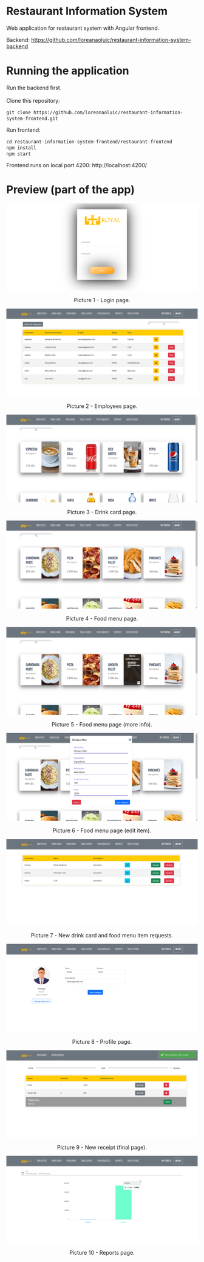 # Restaurant Information System

Web application for restaurant system with Angular frontend.

Backend: https://github.com/loreanaoluic/restaurant-information-system-backend

# Running the application

Run the backend first.
<br/><br/>
Clone this repository:
```
git clone https://github.com/loreanaoluic/restaurant-information-system-frontend.git
```
Run frontend:
```
cd restaurant-information-system-frontend/restaurant-frontend
npm install
npm start
```

Frontend runs on local port 4200: http://localhost:4200/

# Preview (part of the app)

<p align="center">
  <img src="/resources/login.png">
  <p align="center">Picture 1 - Login page.</p>
</p>

<p align="center">
  <img src="/resources/employees.png">
  <p align="center">Picture 2 - Employees page.</p>
</p>

<p align="center">
  <img src="/resources/drink-card.png">
  <p align="center">Picture 3 - Drink card page.</p>
</p>

<p align="center">
  <img src="/resources/food-menu.png">
  <p align="center">Picture 4 - Food menu page.</p>
</p>

<p align="center">
  <img src="/resources/food-menu-more-info.png">
  <p align="center">Picture 5 - Food menu page (more info).</p>
</p>

<p align="center">
  <img src="/resources/food-menu-edit.png">
  <p align="center">Picture 6 - Food menu page (edit item).</p>
</p>

<p align="center">
  <img src="/resources/item-requests.png">
  <p align="center">Picture 7 - New drink card and food menu item requests.</p>
</p>

<p align="center">
  <img src="/resources/profile.png">
  <p align="center">Picture 8 - Profile page.</p>
</p>

<p align="center">
  <img src="/resources/receipt.png">
  <p align="center">Picture 9 - New receipt (final page).</p>
</p>

<p align="center">
  <img src="/resources/reports.png">
  <p align="center">Picture 10 - Reports page.</p>
</p>
